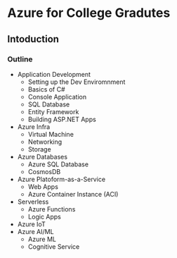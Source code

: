 # Azure for College Gradutes

## Intoduction


### Outline
- Application Development
  - Setting up the Dev Enviromnment 
  - Basics of C#
  - Console Application
  - SQL Database
  - Entity Framework
  - Building ASP.NET Apps 
- Azure Infra
  - Virtual Machine 
  - Networking
  - Storage 
- Azure Databases
  - Azure SQL Database
  - CosmosDB
- Azure Platoform-as-a-Service
  - Web Apps 
  - Azure Container Instance (ACI)
- Serverless
  - Azure Functions
  - Logic Apps 
- Azure IoT
- Azure AI/ML
  - Azure ML
  - Cognitive Service 


